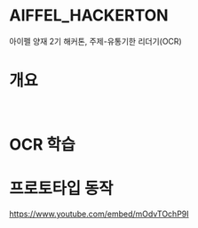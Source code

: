 # AIFFEL_HACKERTON
아이펠 양재 2기 해커톤, 주제-유통기한 리더기(OCR) 


# 개요


<br>


# OCR 학습 <br>



# 프로토타입 동작 

https://www.youtube.com/embed/mOdvTOchP9I
